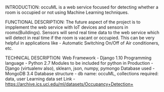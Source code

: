 INTRODUCTION:
occuML is a web service focused for detecting whether a room is occupied or not using Machine Learning techniques.

FUNCTIONAL DESCRIPTION:
The future aspect of the project is to impplement the web service with IoT devices and sensors in rooms(Buildings). Sensors will send real time data to the web service which will detect in real time if the room is vacant or occupied. 
This can be very helpful in applications like - Automatic Switching On/Off of Air conditioners, etc.

TECHNICAL DESCRIPTION:
Web Framework - Django 1.10 
Programming language - Python 2.7
Modules to be included for python in Production - Django (virtualenv also), sklearn, json, numpy, pymongo
Database used - MongoDB 3.4
Database structure - db name: occuML, collections required: data, user
Learning data set Link - https://archive.ics.uci.edu/ml/datasets/Occupancy+Detection+